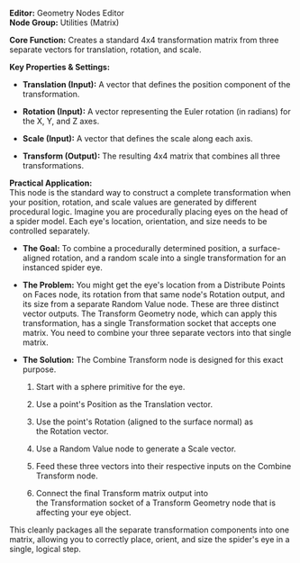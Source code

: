 **Editor:** Geometry Nodes Editor  
**Node Group:** Utilities (Matrix)

**Core Function:** Creates a standard 4x4 transformation matrix from three separate vectors for translation, rotation, and scale.

**Key Properties & Settings:**

- **Translation (Input):** A vector that defines the position component of the transformation.
    
- **Rotation (Input):** A vector representing the Euler rotation (in radians) for the X, Y, and Z axes.
    
- **Scale (Input):** A vector that defines the scale along each axis.
    
- **Transform (Output):** The resulting 4x4 matrix that combines all three transformations.
    

**Practical Application:**  
This node is the standard way to construct a complete transformation when your position, rotation, and scale values are generated by different procedural logic. Imagine you are procedurally placing eyes on the head of a spider model. Each eye's location, orientation, and size needs to be controlled separately.

- **The Goal:** To combine a procedurally determined position, a surface-aligned rotation, and a random scale into a single transformation for an instanced spider eye.
    
- **The Problem:** You might get the eye's location from a Distribute Points on Faces node, its rotation from that same node's Rotation output, and its size from a separate Random Value node. These are three distinct vector outputs. The Transform Geometry node, which can apply this transformation, has a single Transformation socket that accepts one matrix. You need to combine your three separate vectors into that single matrix.
    
- **The Solution:** The Combine Transform node is designed for this exact purpose.
    
    1. Start with a sphere primitive for the eye.
        
    2. Use a point's Position as the Translation vector.
        
    3. Use the point's Rotation (aligned to the surface normal) as the Rotation vector.
        
    4. Use a Random Value node to generate a Scale vector.
        
    5. Feed these three vectors into their respective inputs on the Combine Transform node.
        
    6. Connect the final Transform matrix output into the Transformation socket of a Transform Geometry node that is affecting your eye object.
        

This cleanly packages all the separate transformation components into one matrix, allowing you to correctly place, orient, and size the spider's eye in a single, logical step.